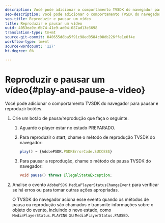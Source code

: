 ```yaml
---
description: Você pode adicionar o comportamento TVSDK do navegador para pausar e reproduzir botões.
seo-description: Você pode adicionar o comportamento TVSDK do navegador para pausar e reproduzir botões.
seo-title: Reproduzir e pausar um vídeo
title: Reproduzir e pausar um vídeo
uuid: 4053ea9e-6b74-41e9-ad04-087ad13e3698
translation-type: tm+mt
source-git-commit: 040655d8ba5f91c98ed0584c08db226ffe1e0f4e
workflow-type: tm+mt
source-wordcount: '127'
ht-degree: 0%

---
```



# Reproduzir e pausar um vídeo{#play-and-pause-a-video}

Você pode adicionar o comportamento TVSDK do navegador para pausar e reproduzir botões.

1. Crie um botão de pausa/reprodução que faça o seguinte.
   1. Aguarde o player estar no estado PREPARADO.
   1. Para reproduzir o start, chame o método de reprodução TVSDK do navegador:

      ```js
      play() → {AdobePSDK.PSDKErrorCode.SUCCESS}
      ```

   1. Para pausar a reprodução, chame o método de pausa TVSDK do navegador:

      ```java
      void pause() throws IllegalStateException;
      ```

1. Analise o evento `AdobePSDK.MediaPlayerStatusChangeEvent` para verificar se há erros ou para tomar outras ações apropriadas.

   O TVSDK do navegador aciona esse evento quando os métodos de pausa ou reprodução são chamados e transmite informações sobre o objeto do evento, incluindo o novo estado, como `MediaPlayerStatus.PLAYING` ou `MediaPlayerStatus.PAUSED`.

